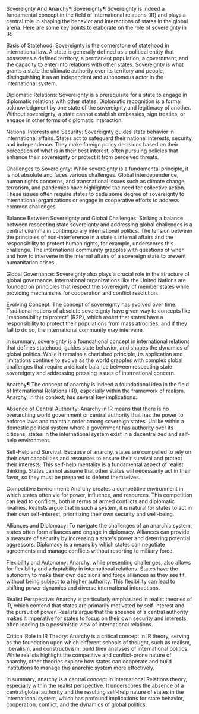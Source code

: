 Sovereignty And Anarchy¶
Sovereignty¶
Sovereignty is indeed a fundamental concept in the field of international relations (IR) and plays a central role in shaping the behavior and interactions of states in the global arena. Here are some key points to elaborate on the role of sovereignty in IR:

Basis of Statehood: Sovereignty is the cornerstone of statehood in international law. A state is generally defined as a political entity that possesses a defined territory, a permanent population, a government, and the capacity to enter into relations with other states. Sovereignty is what grants a state the ultimate authority over its territory and people, distinguishing it as an independent and autonomous actor in the international system.

Diplomatic Relations: Sovereignty is a prerequisite for a state to engage in diplomatic relations with other states. Diplomatic recognition is a formal acknowledgment by one state of the sovereignty and legitimacy of another. Without sovereignty, a state cannot establish embassies, sign treaties, or engage in other forms of diplomatic interaction.

National Interests and Security: Sovereignty guides state behavior in international affairs. States act to safeguard their national interests, security, and independence. They make foreign policy decisions based on their perception of what is in their best interest, often pursuing policies that enhance their sovereignty or protect it from perceived threats.

Challenges to Sovereignty: While sovereignty is a fundamental principle, it is not absolute and faces various challenges. Global interdependence, human rights concerns, and transnational issues such as climate change, terrorism, and pandemics have highlighted the need for collective action. These issues often require states to cede some degree of sovereignty to international organizations or engage in cooperative efforts to address common challenges.

Balance Between Sovereignty and Global Challenges: Striking a balance between respecting state sovereignty and addressing global challenges is a central dilemma in contemporary international politics. The tension between the principles of non-interference in a state's internal affairs and the responsibility to protect human rights, for example, underscores this challenge. The international community grapples with questions of when and how to intervene in the internal affairs of a sovereign state to prevent humanitarian crises.

Global Governance: Sovereignty also plays a crucial role in the structure of global governance. International organizations like the United Nations are founded on principles that respect the sovereignty of member states while providing mechanisms for cooperation and conflict resolution.

Evolving Concept: The concept of sovereignty has evolved over time. Traditional notions of absolute sovereignty have given way to concepts like "responsibility to protect" (R2P), which assert that states have a responsibility to protect their populations from mass atrocities, and if they fail to do so, the international community may intervene.

In summary, sovereignty is a foundational concept in international relations that defines statehood, guides state behavior, and shapes the dynamics of global politics. While it remains a cherished principle, its application and limitations continue to evolve as the world grapples with complex global challenges that require a delicate balance between respecting state sovereignty and addressing pressing issues of international concern.

Anarchy¶
The concept of anarchy is indeed a foundational idea in the field of International Relations (IR), especially within the framework of realism. Anarchy, in this context, has several key implications:

Absence of Central Authority: Anarchy in IR means that there is no overarching world government or central authority that has the power to enforce laws and maintain order among sovereign states. Unlike within a domestic political system where a government has authority over its citizens, states in the international system exist in a decentralized and self-help environment.

Self-Help and Survival: Because of anarchy, states are compelled to rely on their own capabilities and resources to ensure their survival and protect their interests. This self-help mentality is a fundamental aspect of realist thinking. States cannot assume that other states will necessarily act in their favor, so they must be prepared to defend themselves.

Competitive Environment: Anarchy creates a competitive environment in which states often vie for power, influence, and resources. This competition can lead to conflicts, both in terms of armed conflicts and diplomatic rivalries. Realists argue that in such a system, it is natural for states to act in their own self-interest, prioritizing their own security and well-being.

Alliances and Diplomacy: To navigate the challenges of an anarchic system, states often form alliances and engage in diplomacy. Alliances can provide a measure of security by increasing a state's power and deterring potential aggressors. Diplomacy is a means by which states can negotiate agreements and manage conflicts without resorting to military force.

Flexibility and Autonomy: Anarchy, while presenting challenges, also allows for flexibility and adaptability in international relations. States have the autonomy to make their own decisions and forge alliances as they see fit, without being subject to a higher authority. This flexibility can lead to shifting power dynamics and diverse international interactions.

Realist Perspective: Anarchy is particularly emphasized in realist theories of IR, which contend that states are primarily motivated by self-interest and the pursuit of power. Realists argue that the absence of a central authority makes it imperative for states to focus on their own security and interests, often leading to a pessimistic view of international relations.

Critical Role in IR Theory: Anarchy is a critical concept in IR theory, serving as the foundation upon which different schools of thought, such as realism, liberalism, and constructivism, build their analyses of international politics. While realists highlight the competitive and conflict-prone nature of anarchy, other theories explore how states can cooperate and build institutions to manage this anarchic system more effectively.

In summary, anarchy is a central concept in International Relations theory, especially within the realist perspective. It underscores the absence of a central global authority and the resulting self-help nature of states in the international system, which has profound implications for state behavior, cooperation, conflict, and the dynamics of global politics.
